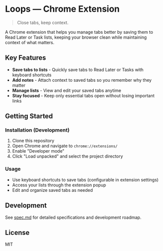 # Loops — Chrome Extension

> Close tabs, keep context.

A Chrome extension that helps you manage tabs better by saving them to Read Later or Task lists, keeping your browser clean while maintaining context of what matters.

## Key Features

- **Save tabs to lists** - Quickly save tabs to Read Later or Tasks with keyboard shortcuts
- **Add notes** - Attach context to saved tabs so you remember why they matter
- **Manage lists** - View and edit your saved tabs anytime
- **Stay focused** - Keep only essential tabs open without losing important links

## Getting Started

### Installation (Development)

1. Clone this repository
2. Open Chrome and navigate to `chrome://extensions/`
3. Enable "Developer mode"
4. Click "Load unpacked" and select the project directory

### Usage

- Use keyboard shortcuts to save tabs (configurable in extension settings)
- Access your lists through the extension popup
- Edit and organize saved tabs as needed

## Development

See [spec.md](spec.md) for detailed specifications and development roadmap.

## License

MIT